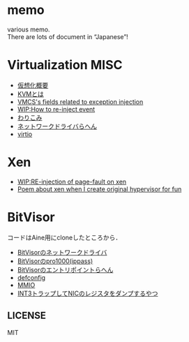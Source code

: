 # memo
various memo.  
There are lots of  document in “Japanese”!  

# Virtualization MISC
* [仮想化概要](./misc/virtualization.md)
* [KVMとは](./misc/kvm.md)
* [VMCS's fields related to exception injection](hv/injection-vmcs.md)
* [WIP:How to re-inject event](hv/how-to-re-inject-event.md)
* [わりこみ](hv/warikomi.md)
* [ネットワークドライバらへん](hv/nw_driver.md)
* [virtio](hv/virtio.md)

# Xen
* [WIP:RE-injection of page-fault on xen](hv/re-inject-pf-xen.md)
* [Poem about xen when I create original hypervisor for fun](hv/poem-about-xen.md)

# BitVisor
コードはAine用にcloneしたところから．
* [BitVisorのネットワークドライバ](bitvisor/nw_driver.md)
* [BitVisorのpro1000(ippass)](bitvisor/pro1000_ippass.md)
* [BitVisorのエントリポイントらへん](bitvisor/vmm_main.md)
* [defconfig](bitvisor/defconfig.md)
* [MMIO](bitvisor/mmio.md)
* [INT3トラップしてNICのレジスタをダンプするやつ](https://github.com/morimolymoly/pro1000bitvisor)

## LICENSE
MIT
